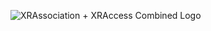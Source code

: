 ![XRAssociation + XRAccess Combined Logo](https://user-images.githubusercontent.com/89936733/135900515-334f814b-a50e-4373-baf0-67f7b2e221bc.png)


